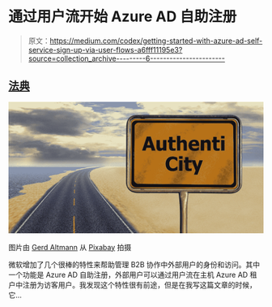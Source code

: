 # 通过用户流开始 Azure AD 自助注册

> 原文：<https://medium.com/codex/getting-started-with-azure-ad-self-service-sign-up-via-user-flows-a6fff11195e3?source=collection_archive---------6----------------------->

## [法典](http://medium.com/codex)

![](img/dedd80c0660de04d46fd494afd077cbe.png)

图片由 [Gerd Altmann](https://pixabay.com/users/geralt-9301/?utm_source=link-attribution&utm_medium=referral&utm_campaign=image&utm_content=924566) 从 [Pixabay](https://pixabay.com/?utm_source=link-attribution&utm_medium=referral&utm_campaign=image&utm_content=924566) 拍摄

微软增加了几个很棒的特性来帮助管理 B2B 协作中外部用户的身份和访问。其中一个功能是 Azure AD 自助注册，外部用户可以通过用户流在主机 Azure AD 租户中注册为访客用户。我发现这个特性很有前途，但是在我写这篇文章的时候，它…